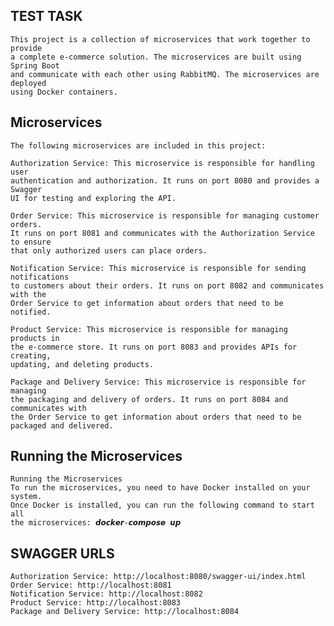 ##  TEST TASK

    This project is a collection of microservices that work together to provide 
    a complete e-commerce solution. The microservices are built using Spring Boot 
    and communicate with each other using RabbitMQ. The microservices are deployed
    using Docker containers.

## Microservices

    The following microservices are included in this project:

    Authorization Service: This microservice is responsible for handling user 
    authentication and authorization. It runs on port 8080 and provides a Swagger
    UI for testing and exploring the API.

    Order Service: This microservice is responsible for managing customer orders.
    It runs on port 8081 and communicates with the Authorization Service to ensure
    that only authorized users can place orders.

    Notification Service: This microservice is responsible for sending notifications
    to customers about their orders. It runs on port 8082 and communicates with the
    Order Service to get information about orders that need to be notified.

    Product Service: This microservice is responsible for managing products in 
    the e-commerce store. It runs on port 8083 and provides APIs for creating, 
    updating, and deleting products.

    Package and Delivery Service: This microservice is responsible for managing
    the packaging and delivery of orders. It runs on port 8084 and communicates with
    the Order Service to get information about orders that need to be packaged and delivered.


## Running the Microservices


    Running the Microservices
    To run the microservices, you need to have Docker installed on your system. 
    Once Docker is installed, you can run the following command to start all 
    the microservices: 𝙙𝙤𝙘𝙠𝙚𝙧-𝙘𝙤𝙢𝙥𝙤𝙨𝙚 𝙪𝙥

## SWAGGER URLS

    Authorization Service: http://localhost:8080/swagger-ui/index.html
    Order Service: http://localhost:8081
    Notification Service: http://localhost:8082
    Product Service: http://localhost:8083
    Package and Delivery Service: http://localhost:8084